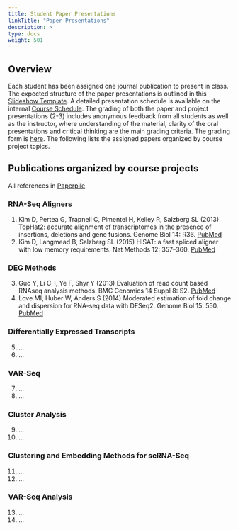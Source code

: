 ```yaml
---
title: Student Paper Presentations
linkTitle: "Paper Presentations"
description: >
type: docs
weight: 501
---
```



## Overview

Each student has been assigned one journal publication to present in class. The
expected structure of the paper presentations is outlined in this [Slideshow Template](https://docs.google.com/presentation/d/14Jdss8C5YvwkBsTxL-Z4HLE5W8RkfxprOpK-_-dzSCY/edit?usp=sharing). 
A detailed presentation schedule is available on the internal [Course Schedule](https://elearn.ucr.edu/courses/134360). 
The grading of both the paper and project presentations (2-3) includes
anonymous feedback from all students as well as the instructor, where
understanding of the material, clarity of the oral presentations and critical
thinking are the main grading criteria. The grading form is [here](). 
The following lists the assigned papers organized by course project topics.


## Publications organized by course projects

All references in [Paperpile](https://paperpile.com/shared/yWql4M)

### RNA-Seq Aligners 

1. Kim D, Pertea G, Trapnell C, Pimentel H, Kelley R, Salzberg SL (2013) TopHat2: accurate alignment of transcriptomes in the presence of insertions, deletions and gene fusions. Genome Biol 14: R36. [PubMed](https://pubmed.ncbi.nlm.nih.gov/23618408/)
2. Kim D, Langmead B, Salzberg SL (2015) HISAT: a fast spliced aligner with low memory requirements. Nat Methods 12: 357–360. [PubMed](https://pubmed.ncbi.nlm.nih.gov/25751142/)

### DEG Methods  

3. Guo Y, Li C-I, Ye F, Shyr Y (2013) Evaluation of read count based RNAseq analysis methods. BMC Genomics 14 Suppl 8: S2. [PubMed](https://pubmed.ncbi.nlm.nih.gov/24564449/)
4. Love MI, Huber W, Anders S (2014) Moderated estimation of fold change and dispersion for RNA-seq data with DESeq2. Genome Biol 15: 550. [PubMed](https://www.ncbi.nlm.nih.gov/pubmed/25516281)

### Differentially Expressed Transcripts 

5. ...
6. ...

### VAR-Seq 

7. ...
8. ...

### Cluster Analysis

9. ...
10. ...

### Clustering and Embedding Methods for scRNA-Seq

11. ...
12. ...

### VAR-Seq Analysis

13. ...
14. ...

